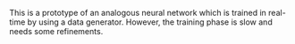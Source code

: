 This is a prototype of an analogous neural network which is trained in real-time by using a data generator. However, the training phase is slow and needs some refinements.
